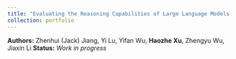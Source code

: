 ```yaml
---
title: "Evaluating the Reasoning Capabilities of Large Language Models in Chinese-language Contexts"
collection: portfolio
---
```

**Authors:** Zhenhui (Jack) Jiang, Yi Lu, Yifan Wu, **Haozhe Xu**, Zhengyu Wu, Jiaxin Li
**Status:** *Work in progress*

